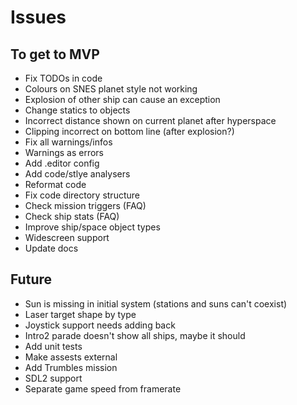 # Issues

## To get to MVP
- Fix TODOs in code
- Colours on SNES planet style not working
- Explosion of other ship can cause an exception
- Change statics to objects
- Incorrect distance shown on current planet after hyperspace
- Clipping incorrect on bottom line (after explosion?)
- Fix all warnings/infos
- Warnings as errors
- Add .editor config
- Add code/stlye analysers
- Reformat code
- Fix code directory structure
- Check mission triggers (FAQ)
- Check ship stats (FAQ)
- Improve ship/space object types
- Widescreen support
- Update docs

## Future
- Sun is missing in initial system (stations and suns can't coexist)
- Laser target shape by type
- Joystick support needs adding back
- Intro2 parade doesn't show all ships, maybe it should
- Add unit tests
- Make assests external
- Add Trumbles mission
- SDL2 support
- Separate game speed from framerate